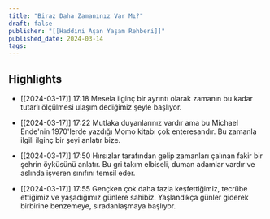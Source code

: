 ```yaml
---
title: "Biraz Daha Zamanınız Var Mı?"
draft: false
publisher: "[[Haddini Aşan Yaşam Rehberi]]"
published_date: 2024-03-14
tags:
---
```



## Highlights
* [[2024-03-17]] 17:18  Mesela ilginç bir ayrıntı olarak zamanın bu kadar tutarlı ölçülmesi ulaşım dediğimiz şeyle başlıyor.

* [[2024-03-17]] 17:22  Mutlaka duyanlarınız vardır ama bu Michael Ende'nin 1970'lerde yazdığı Momo kitabı çok enteresandır. Bu zamanla ilgili ilginç bir şeyi anlatır bize.

* [[2024-03-17]] 17:50  Hırsızlar tarafından gelip zamanları çalınan fakir bir şehrin öyküsünü anlatır. Bu gri takım elbiseli, duman adamlar vardır ve aslında işveren sınıfını temsil eder.

* [[2024-03-17]] 17:55  Gençken çok daha fazla keşfettiğimiz, tecrübe ettiğimiz ve yaşadığımız günlere sahibiz. Yaşlandıkça günler giderek birbirine benzemeye, sıradanlaşmaya başlıyor.

